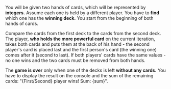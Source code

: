 You will be given two hands of cards, which will be represented by **integers.** 
Assume each one is held by a different player. 
You have to **find** which one has the **winning deck.** You start from the beginning of both hands of cards. 

Compare the cards from the first deck to the cards from the second deck. The player, **who holds the more powerful card** on the current iteration, takes both cards and puts them at the back of his hand - the second player's card is placed last and the first person's card (the winning one) comes after it (second to last). If both players' cards have the same values - no one wins and the two cards must be removed from both hands. 

The **game is over** only when one of the decks is left **without any cards.** You have to display the result on the console and the sum of the remaining cards: "{First/Second} player wins! Sum: {sum}".

